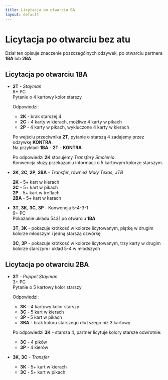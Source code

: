 ```yaml
---
title: Licytacja po otwarciu BA
layout: default
---
```


# Licytacja po otwarciu bez atu

Dział ten opisuje znaczenie poszczególnych odzywek, po otwarciu partnera **1BA** lub **2BA**.


## Licytacja po otwarciu 1BA

*	**2T** - *Stayman*  
	8+ PC  
	Pytanie o 4 kartowy kolor starszy
	
	Odpowiedzi:
	
	*	**2K** - brak starszej 4
	*	**2C** - 4 karty w kierach, możliwe 4 karty w pikach
	*	**2P** - 4 karty w pikach, wykluczone 4 karty w kierach
	
	Po wejściu przeciwnika **2T**, pytanie o starszą 4 zadajemy przez odzywkę **KONTRA**.  
	Na przykład: **1BA** - **2T** - **KONTRA**
	
	Po odpowiedzi **2K** stosujemy *Transfery Smolenia*.  
	Konwencja służy przekazaniu informacji o 5 kartowym kolorze starszym.

*	**2K**, **2C**, **2P**, **2BA** - *Transfer*, również *Mały Texas*, *JTB*

	**2K** - 5+ kart w kierach  
	**2C** - 5+ kart w pikach  
	**2P** - 5+ kart w treflach  
	**2BA** - 5+ kart w karach

*	**3T**, **3K**, **3C**, **3P** - Konwencja 5-4-3-1  
	9+ PC  
	Pokazanie układu 5431 po otwarciu **1BA**
	
	**3T**, **3K** -  pokazuje krótkość w kolorze licytowanym, piątkę w drugim kolorze młodszym i jedną starszą czwórkę
	
	**3C**, **3P** - pokazuje krótkość w kolorze licytowanym, trzy karty w drugim kolorze starszym i układ 5-4 w młodszych
				
			
## Licytacja po otwarciu 2BA

*	**3T** - *Puppet Stayman*  
	3+ PC  
	Pytanie o 5 kartowy kolor starszy
	
	Odpowiedzi:
	
	*	**3K** - 4 kartowy kolor starszy	
	*	**3C** - 5 kart w kierach	
	*	**3P** - 5 kart w pikach	
	*	**3BA** - brak koloru starszego dłuższego niż 3 kartowy
					
	Po odpowiedzi **3K** - starsza 4, partner licytuje kolory starsze odwrotnie:
	
	*	**3C** - 4 pików
	*	**3P** - 4 kierów
	
*	**3K**, **3C** - *Transfer*	
	
	*	**3K** - 5+ kart w kierach
	*	**3C** - 5+ kart w pikach
